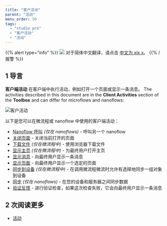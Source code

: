 ```yaml
---
title: "客户活动"
parent: "活动"
menu_order: 50
tags:
  - "studio pro"
  - "客户活动"
  - "活动"
---
```


{{% alert type="info" %}}
<img src="attachments/chinese-translation/china.png" style="display: inline-block; margin: 0" /> 对于简体中文翻译，请点击 [中文为 xix x](https://cdn.mendix.tencent-cloud.com/documentation/refguide8/client-activities.pdf)。
{{% /报警 %}}

## 1 导言

**客户端活动** 在客户端中执行活动，例如打开一个页面或显示一条消息。 The activities described in this document are in the **Client Activities** section of the **Toolbox** and can differ for microflows and nanoflows:

![客户活动](attachments/client-activities/client-activities.png)

以下是您可以在微流程或 nanoflow 中使用的客户端活动：

* [Nanoflow 呼叫](nanoflow-call) *(仅在 nanoflows)* - 呼叫另一个 nanoflow
* [关闭页面](close-page) - 关闭当前打开的页面
* [下载文件](download-file) *(仅在微流程中)* - 使用浏览器下载文件
* [显示主页](show-home-page) *(仅在微流程中)* - 为最终用户打开主页
* [显示消息](show-message) - 向最终用户显示一条消息
* [显示页面](show-page) - 向最终用户显示一个选定的页面
* [同步到设备](synchronize-to-device) *(仅在微流程中)* - 在调用微流程微流时允许有选择地同步一组对象到设备
* [同步](synchronize) *(仅在 nanoflows)* - 在您的设备和服务器之间同步数据
* [验证反馈](validation-feedback) - 进行验证检查，如果这次检查失败，它会向最终用户显示一条消息


## 2 次阅读更多

* [活动](活动)

